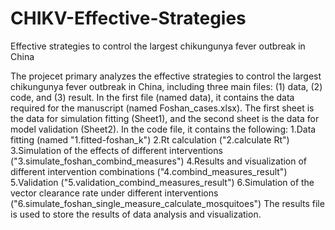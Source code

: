 # CHIKV-Effective-Strategies
Effective strategies to control the largest chikungunya fever outbreak in China

The projecet primary analyzes the effective strategies to control the largest chikungunya fever outbreak in China, including three main files: (1) data, (2) code, and (3) result.
In the first file (named data), it contains the data required for the manuscript (named Foshan_cases.xlsx). The first sheet is the data for simulation fitting (Sheet1), and the second sheet is the data for model validation (Sheet2).
In the code file, it contains the following:
    1.Data fitting (named "1.fitted-foshan_k")
    2.Rt calculation ("2.calculate Rt")
    3.Simulation of the effects of different interventions ("3.simulate_foshan_combind_measures")
    4.Results and visualization of different intervention combinations ("4.combind_measures_result")
    5.Validation ("5.validation_combind_measures_result")
    6.Simulation of the vector clearance rate under different interventions ("6.simulate_foshan_single_measure_calculate_mosquitoes")
The results file is used to store the results of data analysis and visualization. 
